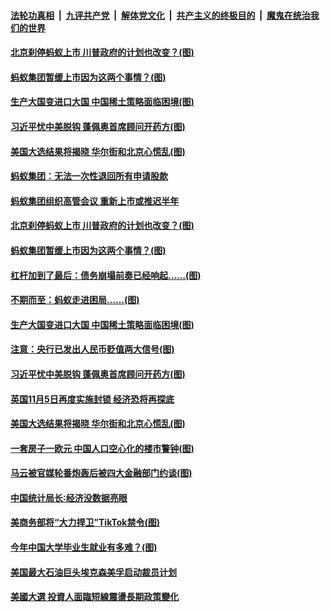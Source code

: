 

####  [法轮功真相](../../../../basic/blob/master/README.md?t=11050202) &nbsp;|&nbsp; [九评共产党](../../../../9ping.md/blob/master/README.md?t=11050202) &nbsp;|&nbsp; [解体党文化](../../../../jtdwh.md/blob/master/README.md?t=11050202)  &nbsp;|&nbsp; [共产主义的终极目的](../../../../gczydzjmd.md/blob/master/README.md?t=11050202) &nbsp;|&nbsp; [魔鬼在统治我们的世界](../../../../mgztzwmdsj.md/blob/master/README.md?t=11050202) 

#### [北京刹停蚂蚁上市 川普政府的计划也改变？(图)](../pages/p5/951469.md?t=11050202) 

#### [蚂蚁集团暂缓上市因为这两个事情？(图)](../pages/p5/951454.md?t=11050202) 


#### [生产大国变进口大国 中国稀土策略面临困境(图)](../pages/p5/951389.md?t=11050202) 

#### [习近平忧中美脱钩 蓬佩奥首席顾问开药方(图)](../pages/p5/951338.md?t=11050202) 

#### [美国大选结果将揭晓 华尔街和北京心慌乱(图)](../pages/p5/951328.md?t=11050202) 

#### [蚂蚁集团：无法一次性退回所有申请股款](../pages/p5/951477.md?t=11050202) 

#### [蚂蚁集团组织高管会议 重新上市或推迟半年](../pages/p5/951473.md?t=11050202) 

#### [北京刹停蚂蚁上市 川普政府的计划也改变？(图)](../pages/p5/951469.md?t=11050202) 

#### [蚂蚁集团暂缓上市因为这两个事情？(图)](../pages/p5/951454.md?t=11050202) 


#### [杠杆加到了最后：债务崩塌前奏已经响起……(图)](../pages/p5/951395.md?t=11050202) 

#### [不期而至：蚂蚁走进困局……(图)](../pages/p5/951394.md?t=11050202) 

#### [生产大国变进口大国 中国稀土策略面临困境(图)](../pages/p5/951389.md?t=11050202) 

#### [注意：央行已发出人民币贬值两大信号(图)](../pages/p5/951397.md?t=11050202) 

#### [习近平忧中美脱钩 蓬佩奥首席顾问开药方(图)](../pages/p5/951338.md?t=11050202) 

#### [英国11月5日再度实施封锁 经济恐将再探底](../pages/p5/951330.md?t=11050202) 

#### [美国大选结果将揭晓 华尔街和北京心慌乱(图)](../pages/p5/951328.md?t=11050202) 

#### [一套房子一欧元 中国人口空心化的楼市警钟(图)](../pages/p5/951250.md?t=11050202) 

#### [马云被官媒轮番炮轰后被四大金融部门约谈(图)](../pages/p5/951245.md?t=11050202) 

#### [中国统计局长∶经济没数据亮眼](../pages/p5/951286.md?t=11050202) 


#### [美商务部将“大力捍卫”TikTok禁令(图)](../pages/p5/951279.md?t=11050202) 

#### [今年中国大学毕业生就业有多难？(图)](../pages/p5/951276.md?t=11050202) 

#### [美国最大石油巨头埃克森美孚启动裁员计划](../pages/p5/951243.md?t=11050202) 

#### [美國大選 投資人面臨短線震盪長期政策變化](../pages/p5/951233.md?t=11050202) 

